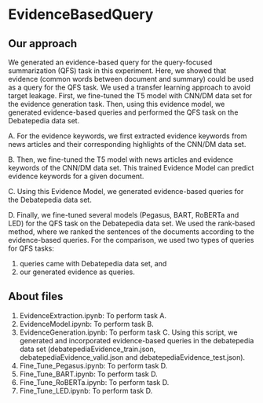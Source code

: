 # EvidenceBasedQuery
## Our approach
We generated an evidence-based query for the query-focused summarization (QFS) task in this experiment. Here, we showed that evidence (common words between document and summary) could be used as a query for the QFS task. We used a transfer learning approach to avoid target leakage. First, we fine-tuned the T5 model with CNN/DM data set for the evidence generation task. Then, using this evidence model, we generated evidence-based queries and performed the QFS task on the Debatepedia data set.

A. For the evidence keywords, we first extracted evidence keywords from news articles and their corresponding highlights of the CNN/DM data set.

B. Then, we fine-tuned the T5 model with news articles and evidence keywords of the CNN/DM data set. This trained Evidence Model can predict evidence keywords for a given document.

C. Using this Evidence Model, we generated evidence-based queries for the Debatepedia data set.

D. Finally, we fine-tuned several models (Pegasus, BART, RoBERTa and LED) for the QFS task on the Debatepedia data set. We used the rank-based method, where we ranked the sentences of the documents according to the evidence-based queries. For the comparison, we used two types of queries for QFS tasks: 
1. queries came with Debatepedia data set, and 
2. our generated evidence as queries.
## About files
1. EvidenceExtraction.ipynb: To perform task A.
2. EvidenceModel.ipynb: To perform task B.
3. EvidenceGeneration.ipynb: To perform task C. Using this script, we generated and incorporated evidence-based queries in the debatepedia data set (debatepediaEvidence_train.json, debatepediaEvidence_valid.json and debatepediaEvidence_test.json).
4. Fine_Tune_Pegasus.ipynb: To perform task D. 
5. Fine_Tune_BART.ipynb: To perform task D.
6. Fine_Tune_RoBERTa.ipynb: To perform task D.
7. Fine_Tune_LED.ipynb: To perform task D.
